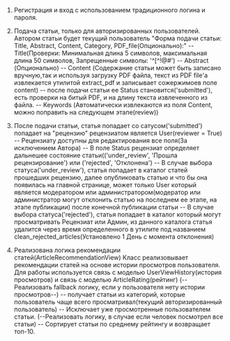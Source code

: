 1. Регистрация и вход с использованием традиционного логина и пароля.

2. Подача статьи, только для авторизированных пользователей. Автором статьи будет текущий пользователь
"Форма подачи статьи: Title, Abstract, Content, Category, PDF_file(Опционально):"
-- Title(Проверки: Минимальная длина 5 символов, максимальная длина 50 символов, Запрещенные символы: '^[^!@#$%^&*()+={}\[\]|\\:;"\'<>?,~`]+$')
-- Abstract (Опционально)
-- Content (Содержание статьи может быть записано вручную,так и используя загрузку PDF файла, текст из PDF file'a извлекается утилитой extract_pdf и записывает сожержимоев поле content)
-- после подачи статьи ее Status становится('submitted'), есть проверки на битый PDF, и на длину текста извлеченного из файла.
-- Keywords (Автоматически извлекаются из поля Content, можно поправить на следующем этапе(review))

3. После подачи статьи, статья попадает со сатусом('submitted') попадает на "рецензию" рецензиатом является User(reviewer = True)
-- Рецензиату доступны для редактирования все поля(За исключением Автора)
-- В поле Status рецензиат определяет дальнешее состояние статьи(('under_review', 'Прошла рецензирование') или ('rejected', 'Отклонена')
-- В случае выбора статуса('under_review'), статья попадает в каталог статей прошедших рецензию, далее опубликовать статью и что бы она появилась на главной странице, может только User который является модератором или администратором(модератор или администратор могут отклонить статью на последнем ее этапе, на этапе публикации)
после конечной публикации статьи 
-- В случае выбора статуса('rejected'), статья попадает в каталог который могут просматривать Рецензиат или Админ, из данного каталога статья удалится через время определенного в утилите под названием clean_rejected_articles(Установлено 1 День с момента отклонения)

4. Реализована логика рекомендации статей(ArticleRecommendationView) Класс реализовывает рекомендации статей на основе истории просмотров пользователя. Для работы используется связь с моделью UserViewHistory(история просмотров) и связь с моделью ArticleRating(рейтинг)
(--Реализовать fallback логику, если у пользователя нету истории просмотров--)
-- получает статьи из категорий, которые пользователь чаще всего просматривал(текущий авторизированный пользователь)
-- Исключает уже просмотренные пользователем статьи. (--Реализовать логику, в случае если человек посмотрел все статьи)
-- Сортирует статьи по среднему рейтингу и возвращает топ-10.


